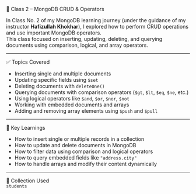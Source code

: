 
📘 Class 2 – MongoDB CRUD & Operators

In Class No. 2 of my MongoDB learning journey (under the guidance of my instructor **Hafizullah Khokhar**), I explored how to perform CRUD operations and use important MongoDB operators.  
This class focused on inserting, updating, deleting, and querying documents using comparison, logical, and array operators.

---

✅ Topics Covered

- Inserting single and multiple documents  
- Updating specific fields using `$set`  
- Deleting documents with `deleteOne()`  
- Querying documents with comparison operators (`$gt`, `$lt`, `$eq`, `$ne`, etc.)  
- Using logical operators like `$and`, `$or`, `$nor`, `$not`  
- Working with embedded documents and arrays  
- Adding and removing array elements using `$push` and `$pull`  

---

🧠 Key Learnings

- How to insert single or multiple records in a collection  
- How to update and delete documents in MongoDB  
- How to filter data using comparison and logical operators  
- How to query embedded fields like `"address.city"`  
- How to handle arrays and modify their content dynamically  

---

📂 Collection Used  
`students`
